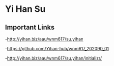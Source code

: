 # Yi Han Su

## Important Links

-http://yihan.biz/aau/wnm617/su.yihan

-https://github.com/Yihan-hub/wnm617_202090_01

-http://yihan.biz/aau/wnm617/su.yihan/initializr/

